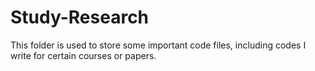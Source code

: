 # Study-Research

This folder is used to store some important code files, including codes I write for certain courses or papers. 
